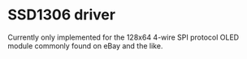 # SSD1306 driver

Currently only implemented for the 128x64 4-wire SPI protocol OLED module commonly found on eBay and the like.